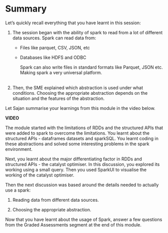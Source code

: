 # Summary

Let’s quickly recall everything that you have learnt in this session:

1. The session began with the ability of spark to read from a lot of different data sources. Spark can read data from:
   
   - Files like parquet, CSV, JSON, etc 
   
   - Databases like HDFS and ODBC
     
     Spark can also write files in standard formats like Parquet, JSON etc. Making spark a very universal platform.  
      

2. Then, the SME explained which abstraction is used under what conditions. Choosing the appropriate abstraction depends on the situation and the features of the abstraction.

Let Sajan summarise your learnings from this module in the video below.

**VIDEO**

The module started with the limitations of RDDs and the structured APIs that were added to spark to overcome the limitations. You learnt about the structured APIs - dataframes datasets and sparkSQL. You learnt coding in these abstractions and solved some interesting problems in the spark environment. 

Next, you learnt about the major differentiating factor in RDDs and structured APIs - the catalyst optimiser. In this discussion, you explored its working using a small query. Then you used SparkUI to visualise the working of the catalyst optimiser.   

Then the next discussion was based around the details needed to actually use a spark:

1. Reading data from different data sources.

2. Choosing the appropriate abstraction.

Now that you have learnt about the usage of Spark, answer a few questions from the Graded Assessments segment at the end of this module.